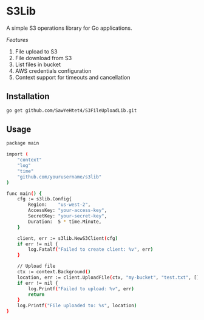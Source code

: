 # S3Lib

A simple S3 operations library for Go applications.

_Features_
   1. File upload to S3
   2. File download from S3
   3. List files in bucket
   4. AWS credentials configuration
   5. Context support for timeouts and cancellation

## Installation

```bash
go get github.com/SawYeHtet4/S3FileUploadLib.git
```

## Usage

```bash
package main

import (
    "context"
    "log"
    "time"
    "github.com/yourusername/s3lib"
)

func main() {
    cfg := s3lib.Config{
        Region:    "us-west-2",
        AccessKey: "your-access-key",
        SecretKey: "your-secret-key",
        Duration:  5 * time.Minute,
    }

    client, err := s3lib.NewS3Client(cfg)
    if err != nil {
        log.Fatalf("Failed to create client: %v", err)
    }

    // Upload file
    ctx := context.Background()
    location, err := client.UploadFile(ctx, "my-bucket", "test.txt", []byte("Hello, World!"))
    if err != nil {
        log.Printf("Failed to upload: %v", err)
        return
    }
    log.Printf("File uploaded to: %s", location)
}
```
